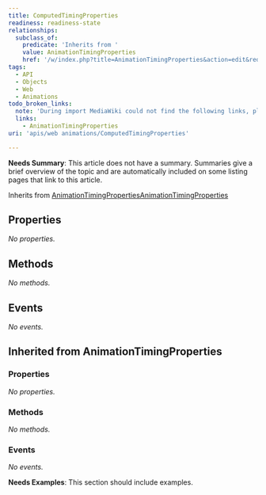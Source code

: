 ```yaml
---
title: ComputedTimingProperties
readiness: readiness-state
relationships:
  subclass_of:
    predicate: 'Inherits from '
    value: AnimationTimingProperties
    href: '/w/index.php?title=AnimationTimingProperties&action=edit&redlink=1'
tags:
  - API
  - Objects
  - Web
  - Animations
todo_broken_links:
  note: 'During import MediaWiki could not find the following links, please fix and adjust this list.'
  links:
    - AnimationTimingProperties
uri: 'apis/web animations/ComputedTimingProperties'

---
```

**Needs Summary**: This article does not have a summary. Summaries give a brief overview of the topic and are automatically included on some listing pages that link to this article.

Inherits from [AnimationTimingProperties](/w/index.php?title=AnimationTimingProperties&action=edit&redlink=1)[AnimationTimingProperties](/w/index.php?title=AnimationTimingProperties&action=edit&redlink=1)

## <span>Properties</span>

*No properties.*

## <span>Methods</span>

*No methods.*

## <span>Events</span>

*No events.*

## <span>Inherited from AnimationTimingProperties</span>

### <span>Properties</span>

*No properties.*

### <span>Methods</span>

*No methods.*

### <span>Events</span>

*No events.*

**Needs Examples**: This section should include examples.

